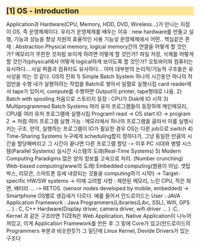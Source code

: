 <h1 style="font-size:15pt; background-color:#ffe599; font-weight:bold;">[1] OS - introduction</h1>
Application과 Hardware(CPU, Memory, HDD, DVD, Wireless...)가 만나는 지점이 OS, 즉 운영체제이다.
우리가 운영체제를 배우는 이유 : 
new hardware를 만들고 실행, 기능과 성능을 향상
자원의 효율적인 사용
기능성
운영체제에서 어떤.. 핵심같은 존재 : Abstraction
Physical memory, logical memory간의 연결을 어떻게 할 것인가? 메모리가 무한한 것처럼 보이게 하려면 어떻게 할 것인가?
파일 저장, 삭제를 어떻게 할 것인가(physical에서 어떻게 logical하게 보이도록 할 것인가?
오토바이와 컴퓨터는 유사하다... 사실 퍼즐과 컴퓨터도 유사하다... 아마 대부분의 논리적/기능적 구조들은 유사성을 띄는 것 같다.
OS의 진화
1) Simple Batch System
하나의 시간동안 하나의 작업만을 수행
내가 실행하려는 작업을 Batch로 쌓아서 일렬로 실행시킴
card reader에서 tape가 있어서, compute를 수행하면 Output이 printer, tape형태로 나옴.
2) Batch with spooling
처음으로 스토리지 등장 : CPU가 Disk에 IO 시작
3) Multiprogrammed Batch Systems
여러 유저 프로그램들이 등장하여 메인메모리, CPU를 여러 유저 프로그램에 실행시킴
Program1 read -> OS start IO -> program 2 -> 처럼 여러 프로그램 실행 가능 : 메모리에서 하나의 프로그램을 골라서 이를 실행시키는 구조. 만약, 실행하는 프로그램이 IO가 필요한 경우 OS는 다른 job으로 switch
4) Time-Sharing Systems
누구에게 scheduling할지 정하다가, 그냥 동일한 만큼의 시간을 할당해버리고 그 시간이 끝나면 다른 프로그램 할당
-> 이후 PC 시대와 병렬 시스템(Parallel Systems) 실시간 시스템의 도래(Real-Time Systems)
5) Modern Computing Paradigms
많은 양의 정보를 고속으로 처리. (Number crunching)
Web-based computing(www의 도래)
Embedded computing(범용이 아님. 셋탑박스, 리모콘, 스마트폰 등에 내장되는 것들을 computing하기 시작!)
-> Target-specific HW/SW systems
-> 이때 고려할 사항 : 제한된 메모리, 느린 CPU, 작은 화면, 배터리 ...
-> RETOS. (sensor nodes developed by mobile, embedded)
-> Smartphone OS별로 생김새가 다르다. 예를 들어서 안드로이드는
User : JAVA 
Application Framework : Java
Programmers(Libraries(Libc, SSL), Wifi, GPS ... ) : C, C++
Hardware(Display driver, camera driver, wifi driver ... ) :C, Kernel
과 같은 구조라면 TIZEN은
Web Application, Native Application이 나누어져있고, 이게 Application Framework를 만든 후 그 밑에 Core가 있고(안드로이드의 Programmers 부분과 비슷한듯?) 그 밑단에 Linux Kernel, Devide Drivers가 있는 구조다
